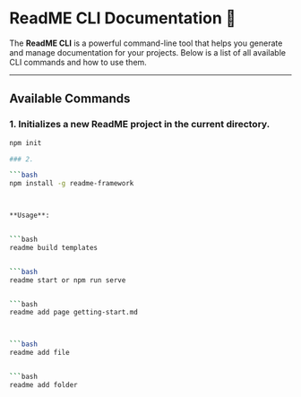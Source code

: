 # ReadME CLI Documentation 📜

The **ReadME CLI** is a powerful command-line tool that helps you generate and manage documentation for your projects. Below is a list of all available CLI commands and how to use them.

---

## Available Commands

### 1. Initializes a new ReadME project in the current directory.

```bash
npm init

### 2. 

```bash
npm install -g readme-framework



**Usage**:


```bash
readme build templates


```bash
readme start or npm run serve


```bash
readme add page getting-start.md



```bash
readme add file


```bash
readme add folder






